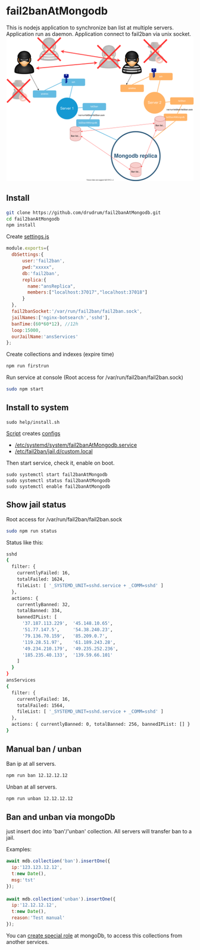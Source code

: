 # fail2banAtMongodb

This is nodejs application to synchronize ban list at multiple servers.
Application run as daemon. Application connect to fail2ban via unix socket.
![Scheme](help/fail2banAtMongodb.svg)

## Install

```bash
git clone https://github.com/drudrum/fail2banAtMongodb.git
cd fail2banAtMongodb
npm install
```

Create [settings.js](help/settings.example.js)
```javascript
module.exports={
  dbSettings:{
      user:'fail2ban',
      pwd:"xxxxx",
      db:'fail2ban',
      replica:{
        name:"ansReplica",
        members:["localhost:37017","localhost:37018"]
      }
  },
  fail2banSocket:'/var/run/fail2ban/fail2ban.sock',
  jailNames:['nginx-botsearch','sshd'],
  banTime:(60*60*12), //12h
  loop:15000,
  ourJailName:'ansServices'
};
```

Create collections and indexes (expire time)
```bash
npm run firstrun
```

Run service at console (Root access for /var/run/fail2ban/fail2ban.sock)
```bash
sudo npm start
```

## Install to system
```
sudo help/install.sh
```

[Script](help/install.sh) creates [configs](help/configExamples.md)
- [/etc/systemd/system/fail2banAtMongodb.service](help/fail2banAtMongodb.service)
- [/etc/fail2ban/jail.d/custom.local](help/custom.local)


Then start service, check it, enable on boot.
```
sudo systemctl start fail2banAtMongodb
sudo systemctl status fail2banAtMongodb
sudo systemctl enable fail2banAtMongodb
```


## Show jail status
Root access for /var/run/fail2ban/fail2ban.sock
```bash
sudo npm run status
```
Status like this:
```bash
sshd
{
  filter: {
    currentlyFailed: 16,
    totalFailed: 1624,
    fileList: [ '_SYSTEMD_UNIT=sshd.service + _COMM=sshd' ]
  },
  actions: {
    currentlyBanned: 32,
    totalBanned: 334,
    bannedIPList: [
      '37.187.113.229',  '45.148.10.65',
      '51.77.147.5',     '54.38.240.23',
      '79.136.70.159',   '85.209.0.7',
      '119.28.51.97',    '61.189.243.28',
      '49.234.210.179',  '49.235.252.236',
      '185.235.40.133',  '139.59.66.101'
    ]
  }
}
ansServices
{
  filter: {
    currentlyFailed: 16,
    totalFailed: 1564,
    fileList: [ '_SYSTEMD_UNIT=sshd.service + _COMM=sshd' ]
  },
  actions: { currentlyBanned: 0, totalBanned: 256, bannedIPList: [] }
}
```

## Manual ban / unban
Ban ip at all servers.
```sh
npm run ban 12.12.12.12
```
Unban at all servers.
```sh
npm run unban 12.12.12.12
```

## Ban and unban via mongoDb
just insert doc into 'ban'/'unban' collection.
All servers will transfer ban to a jail.

Examples:
```javascript
await mdb.collection('ban').insertOne({
  ip:'123.123.12.12',
  t:new Date(),
  msg:'tst'
});

await mdb.collection('unban').insertOne({
  ip:'12.12.12.12',
  t:new Date(),
  reason:'Test manual'
});
```

You can [create special role](help/createRole.md) at mongoDb, to access this collections from another services.
